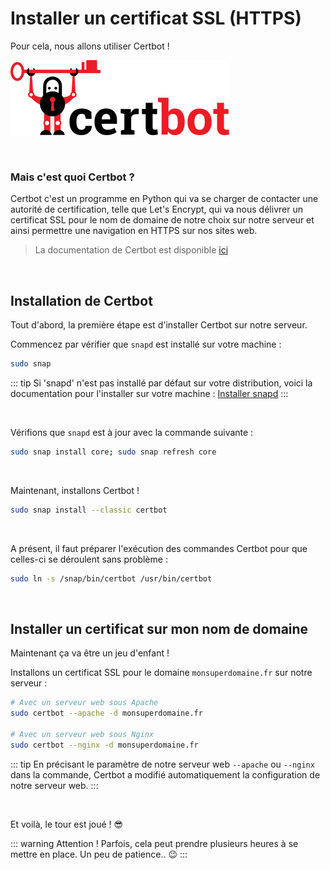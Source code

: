 # Installer un certificat SSL (HTTPS)

Pour cela, nous allons utiliser Certbot !

![](./assets_certbot/certbot-logo.png)

<br>

### Mais c'est quoi Certbot ?
Certbot c'est un programme en Python qui va se charger de contacter une autorité de certification, telle que Let's Encrypt, qui va nous délivrer un certificat SSL pour le nom de domaine de notre choix sur notre serveur et ainsi permettre une navigation en HTTPS sur nos sites web.

> La documentation de Certbot est disponible [ici](https://certbot.eff.org/instructions)

<br>

## Installation de Certbot
Tout d'abord, la première étape est d'installer Certbot sur notre serveur.

Commencez par vérifier que `snapd` est installé sur votre machine :
```sh
sudo snap
```
::: tip
Si 'snapd' n'est pas installé par défaut sur votre distribution, voici la documentation pour l'installer sur votre machine : [Installer snapd](https://snapcraft.io/docs/installing-snapd)
:::

<br>

Vérifions que `snapd` est à jour avec la commande suivante :
```sh
sudo snap install core; sudo snap refresh core
```

<br>

Maintenant, installons Certbot !
```sh
sudo snap install --classic certbot
```

<br>

A présent, il faut préparer l'exécution des commandes Certbot pour que celles-ci se déroulent sans problème :
```sh
sudo ln -s /snap/bin/certbot /usr/bin/certbot
```

<br>

## Installer un certificat sur mon nom de domaine

Maintenant ça va être un jeu d'enfant !

Installons un certificat SSL pour le domaine `monsuperdomaine.fr` sur notre serveur :
```sh
# Avec un serveur web sous Apache
sudo certbot --apache -d monsuperdomaine.fr

# Avec un serveur web sous Nginx
sudo certbot --nginx -d monsuperdomaine.fr
```

::: tip
En précisant le paramètre de notre serveur web `--apache` ou `--nginx` dans la commande, Certbot a modifié automatiquement la configuration de notre serveur web.
:::

<br>

Et voilà, le tour est joué ! 😎

::: warning Attention !
Parfois, cela peut prendre plusieurs heures à se mettre en place. Un peu de patience.. 😉
:::